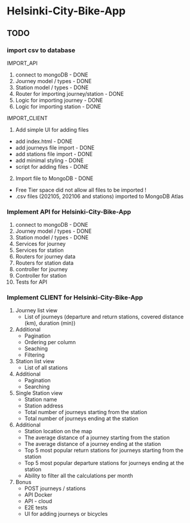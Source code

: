 # Helsinki-City-Bike-App

## TODO

### import csv to database

IMPORT_API

1. connect to mongoDB - DONE
2. Journey model / types - DONE
3. Station model / types - DONE
4. Router for importing journey/station - DONE
5. Logic for importing journey - DONE
6. Logic for importing station - DONE

IMPORT_CLIENT

1. Add simple UI for adding files

- add index.html - DONE
- add journeys file import - DONE
- add stations file import - DONE
- add minimal styling - DONE
- script for adding files - DONE

2. Import file to MongoDB - DONE

- Free Tier space did not allow all files to be imported !
- .csv files (202105, 202106 and stations) imported to MongoDB Atlas

### Implement API for Helsinki-City-Bike-App

1. connect to mongoDB - DONE
2. Journey model / types - DONE
3. Station model / types - DONE
4. Services for journey
5. Services for station
6. Routers for journey data
7. Routers for station data
8. controller for journey
9. Controller for station
10. Tests for API

### Implement CLIENT for Helsinki-City-Bike-App

1. Journey list view
   - List of journeys (departure and return stations, covered distance (km), duration (min))
2. Additional
   - Pagination
   - Ordering per column
   - Seaching
   - Filtering
3. Station list view
   - List of all stations
4. Additional
   - Pagination
   - Searching
5. Single Station view
   - Station name
   - Station address
   - Total number of journeys starting from the station
   - Total number of journeys ending at the station
6. Additional
   - Station location on the map
   - The average distance of a journey starting from the station
   - The average distance of a journey ending at the station
   - Top 5 most popular return stations for journeys starting from the station
   - Top 5 most popular departure stations for journeys ending at the station
   - Ability to filter all the calculations per month
7. Bonus
   - POST journeys / stations
   - API Docker
   - API - cloud
   - E2E tests
   - UI for adding journeys or bicycles
